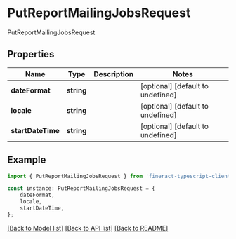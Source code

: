 # PutReportMailingJobsRequest

PutReportMailingJobsRequest

## Properties

Name | Type | Description | Notes
------------ | ------------- | ------------- | -------------
**dateFormat** | **string** |  | [optional] [default to undefined]
**locale** | **string** |  | [optional] [default to undefined]
**startDateTime** | **string** |  | [optional] [default to undefined]

## Example

```typescript
import { PutReportMailingJobsRequest } from 'fineract-typescript-client';

const instance: PutReportMailingJobsRequest = {
    dateFormat,
    locale,
    startDateTime,
};
```

[[Back to Model list]](../README.md#documentation-for-models) [[Back to API list]](../README.md#documentation-for-api-endpoints) [[Back to README]](../README.md)
